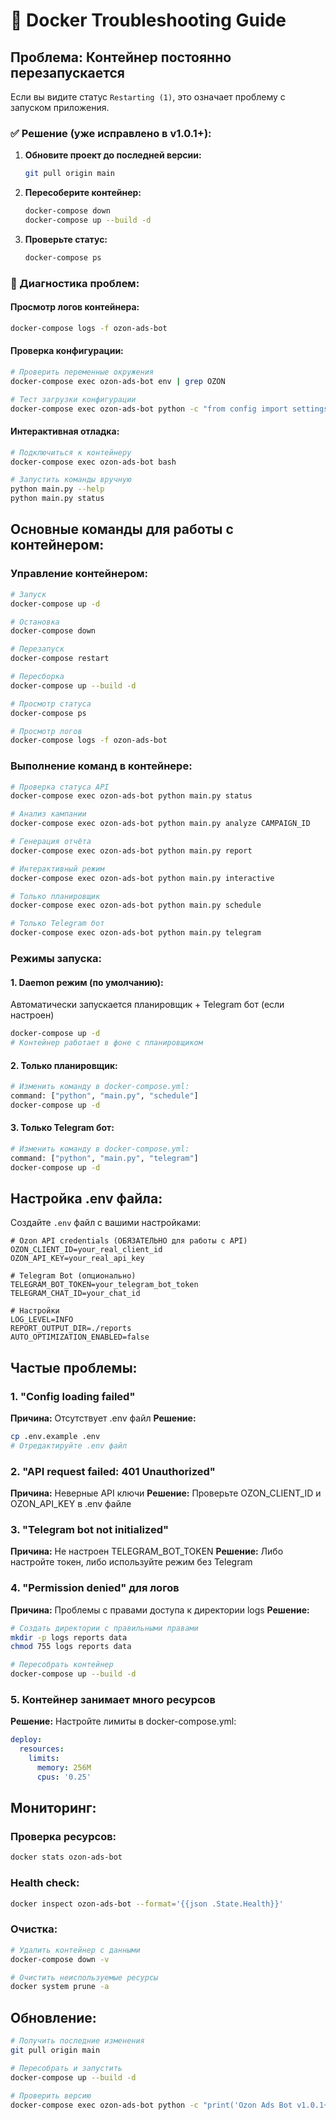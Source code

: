 # 🐳 Docker Troubleshooting Guide

## Проблема: Контейнер постоянно перезапускается

Если вы видите статус `Restarting (1)`, это означает проблему с запуском приложения.

### ✅ Решение (уже исправлено в v1.0.1+):

1. **Обновите проект до последней версии:**
   ```bash
   git pull origin main
   ```

2. **Пересоберите контейнер:**
   ```bash
   docker-compose down
   docker-compose up --build -d
   ```

3. **Проверьте статус:**
   ```bash
   docker-compose ps
   ```

### 🔧 Диагностика проблем:

#### Просмотр логов контейнера:
```bash
docker-compose logs -f ozon-ads-bot
```

#### Проверка конфигурации:
```bash
# Проверить переменные окружения
docker-compose exec ozon-ads-bot env | grep OZON

# Тест загрузки конфигурации
docker-compose exec ozon-ads-bot python -c "from config import settings; print('Config OK')"
```

#### Интерактивная отладка:
```bash
# Подключиться к контейнеру
docker-compose exec ozon-ads-bot bash

# Запустить команды вручную
python main.py --help
python main.py status
```

## Основные команды для работы с контейнером:

### Управление контейнером:
```bash
# Запуск
docker-compose up -d

# Остановка
docker-compose down

# Перезапуск
docker-compose restart

# Пересборка
docker-compose up --build -d

# Просмотр статуса
docker-compose ps

# Просмотр логов
docker-compose logs -f ozon-ads-bot
```

### Выполнение команд в контейнере:
```bash
# Проверка статуса API
docker-compose exec ozon-ads-bot python main.py status

# Анализ кампании
docker-compose exec ozon-ads-bot python main.py analyze CAMPAIGN_ID

# Генерация отчёта
docker-compose exec ozon-ads-bot python main.py report

# Интерактивный режим
docker-compose exec ozon-ads-bot python main.py interactive

# Только планировщик
docker-compose exec ozon-ads-bot python main.py schedule

# Только Telegram бот
docker-compose exec ozon-ads-bot python main.py telegram
```

### Режимы запуска:

#### 1. Daemon режим (по умолчанию):
Автоматически запускается планировщик + Telegram бот (если настроен)
```bash
docker-compose up -d
# Контейнер работает в фоне с планировщиком
```

#### 2. Только планировщик:
```bash
# Изменить команду в docker-compose.yml:
command: ["python", "main.py", "schedule"]
docker-compose up -d
```

#### 3. Только Telegram бот:
```bash
# Изменить команду в docker-compose.yml:
command: ["python", "main.py", "telegram"]
docker-compose up -d
```

## Настройка .env файла:

Создайте `.env` файл с вашими настройками:

```env
# Ozon API credentials (ОБЯЗАТЕЛЬНО для работы с API)
OZON_CLIENT_ID=your_real_client_id
OZON_API_KEY=your_real_api_key

# Telegram Bot (опционально)
TELEGRAM_BOT_TOKEN=your_telegram_bot_token
TELEGRAM_CHAT_ID=your_chat_id

# Настройки
LOG_LEVEL=INFO
REPORT_OUTPUT_DIR=./reports
AUTO_OPTIMIZATION_ENABLED=false
```

## Частые проблемы:

### 1. "Config loading failed"
**Причина:** Отсутствует .env файл
**Решение:**
```bash
cp .env.example .env
# Отредактируйте .env файл
```

### 2. "API request failed: 401 Unauthorized"
**Причина:** Неверные API ключи
**Решение:** Проверьте OZON_CLIENT_ID и OZON_API_KEY в .env файле

### 3. "Telegram bot not initialized"
**Причина:** Не настроен TELEGRAM_BOT_TOKEN
**Решение:** Либо настройте токен, либо используйте режим без Telegram

### 4. "Permission denied" для логов
**Причина:** Проблемы с правами доступа к директории logs
**Решение:**
```bash
# Создать директории с правильными правами
mkdir -p logs reports data
chmod 755 logs reports data

# Пересобрать контейнер
docker-compose up --build -d
```

### 5. Контейнер занимает много ресурсов
**Решение:** Настройте лимиты в docker-compose.yml:
```yaml
deploy:
  resources:
    limits:
      memory: 256M
      cpus: '0.25'
```

## Мониторинг:

### Проверка ресурсов:
```bash
docker stats ozon-ads-bot
```

### Health check:
```bash
docker inspect ozon-ads-bot --format='{{json .State.Health}}'
```

### Очистка:
```bash
# Удалить контейнер с данными
docker-compose down -v

# Очистить неиспользуемые ресурсы
docker system prune -a
```

## Обновление:

```bash
# Получить последние изменения
git pull origin main

# Пересобрать и запустить
docker-compose up --build -d

# Проверить версию
docker-compose exec ozon-ads-bot python -c "print('Ozon Ads Bot v1.0.1+')"
```